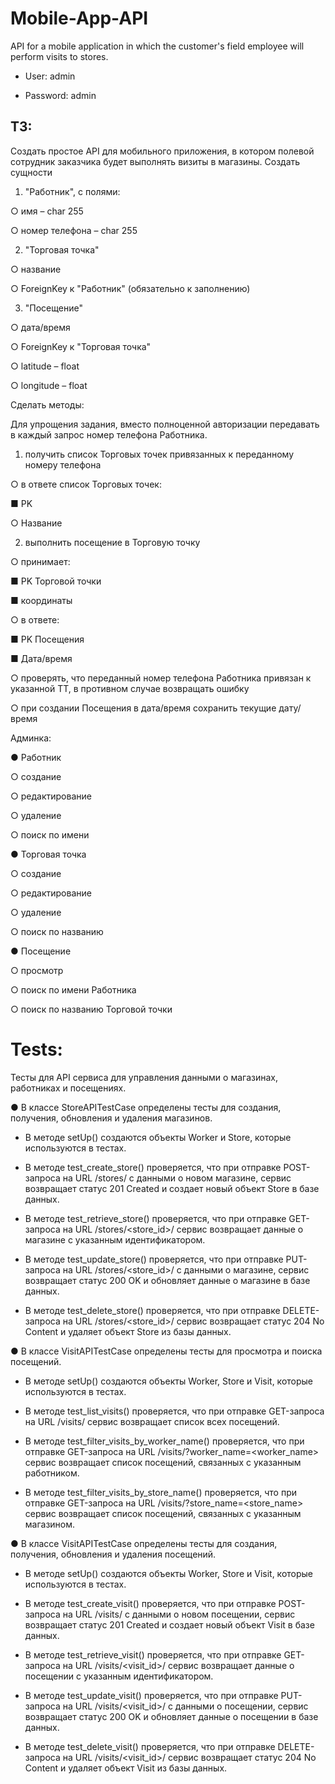 # Mobile-App-API
API for a mobile application in which the customer's field employee will perform visits to stores.

+ User: admin

+ Password: admin

ТЗ:
--------------------

Создать простое API для мобильного приложения, в котором полевой сотрудник заказчика будет выполнять визиты в магазины.
Создать сущности
1. "Работник", с полями:

○ имя – char 255

○ номер телефона – char 255

2. "Торговая точка"

○ название

○ ForeignKey к "Работник" (обязательно к заполнению)

3. "Посещение"

○ дата/время

○ ForeignKey к "Торговая точка"

○ latitude – float

○ longitude – float

Сделать методы:

Для упрощения задания, вместо полноценной авторизации передавать в каждый запрос номер телефона Работника.
1. получить список Торговых точек привязанных к переданному номеру телефона

○ в ответе список Торговых точек:

■ PK

○ Название

2. выполнить посещение в Торговую точку

○ принимает:

■ PK Торговой точки

■ координаты

○ в ответе:

■ PK Посещения

■ Дата/время

○ проверять, что переданный номер телефона Работника привязан к указанной ТТ, в противном случае возвращать ошибку

○ при создании Посещения в дата/время сохранить текущие дату/время

Админка:

● Работник

○ создание

○ редактирование

○ удаление

○ поиск по имени

● Торговая точка

○ создание

○ редактирование

○ удаление

○ поиск по названию

● Посещение

○ просмотр

○ поиск по имени Работника

○ поиск по названию Торговой точки




# Tests:

Тесты для API сервиса для управления данными о магазинах, работниках и посещениях.

● В классе StoreAPITestCase определены тесты для создания, получения, обновления и удаления магазинов.

- В методе setUp() создаются объекты Worker и Store, которые используются в тестах.

- В методе test_create_store() проверяется, что при отправке POST-запроса на URL /stores/ с данными о новом магазине, сервис возвращает статус 201 Created и создает новый объект Store в базе данных.

- В методе test_retrieve_store() проверяется, что при отправке GET-запроса на URL /stores/<store_id>/ сервис возвращает данные о магазине с указанным идентификатором.

- В методе test_update_store() проверяется, что при отправке PUT-запроса на URL /stores/<store_id>/ с данными о магазине, сервис возвращает статус 200 OK и обновляет данные о магазине в базе данных.

- В методе test_delete_store() проверяется, что при отправке DELETE-запроса на URL /stores/<store_id>/ сервис возвращает статус 204 No Content и удаляет объект Store из базы данных.

● В классе VisitAPITestCase определены тесты для просмотра и поиска посещений.

- В методе setUp() создаются объекты Worker, Store и Visit, которые используются в тестах.

- В методе test_list_visits() проверяется, что при отправке GET-запроса на URL /visits/ сервис возвращает список всех посещений.

- В методе test_filter_visits_by_worker_name() проверяется, что при отправке GET-запроса на URL /visits/?worker_name=<worker_name> сервис возвращает список посещений, связанных с указанным работником.

- В методе test_filter_visits_by_store_name() проверяется, что при отправке GET-запроса на URL /visits/?store_name=<store_name> сервис возвращает список посещений, связанных с указанным магазином.

● В классе VisitAPITestCase определены тесты для создания, получения, обновления и удаления посещений.

- В методе setUp() создаются объекты Worker, Store и Visit, которые используются в тестах.

- В методе test_create_visit() проверяется, что при отправке POST-запроса на URL /visits/ с данными о новом посещении, сервис возвращает статус 201 Created и создает новый объект Visit в базе данных.

- В методе test_retrieve_visit() проверяется, что при отправке GET-запроса на URL /visits/<visit_id>/ сервис возвращает данные о посещении с указанным идентификатором.

- В методе test_update_visit() проверяется, что при отправке PUT-запроса на URL /visits/<visit_id>/ с данными о посещении, сервис возвращает статус 200 OK и обновляет данные о посещении в базе данных.

- В методе test_delete_visit() проверяется, что при отправке DELETE-запроса на URL /visits/<visit_id>/ сервис возвращает статус 204 No Content и удаляет объект Visit из базы данных.

